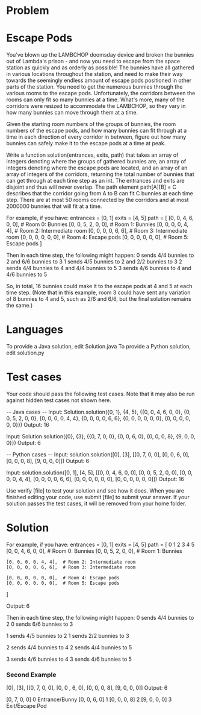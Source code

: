 # Problem

Escape Pods
===========

You've blown up the LAMBCHOP doomsday device and broken the bunnies out of Lambda's prison - and now you need to escape from the space station as quickly and as orderly as possible! The bunnies have all gathered in various locations throughout the station, and need to make their way towards the seemingly endless amount of escape pods positioned in other parts of the station. You need to get the numerous bunnies through the various rooms to the escape pods. Unfortunately, the corridors between the rooms can only fit so many bunnies at a time. What's more, many of the corridors were resized to accommodate the LAMBCHOP, so they vary in how many bunnies can move through them at a time. 

Given the starting room numbers of the groups of bunnies, the room numbers of the escape pods, and how many bunnies can fit through at a time in each direction of every corridor in between, figure out how many bunnies can safely make it to the escape pods at a time at peak.

Write a function solution(entrances, exits, path) that takes an array of integers denoting where the groups of gathered bunnies are, an array of integers denoting where the escape pods are located, and an array of an array of integers of the corridors, returning the total number of bunnies that can get through at each time step as an int. The entrances and exits are disjoint and thus will never overlap. The path element path[A][B] = C describes that the corridor going from A to B can fit C bunnies at each time step.  There are at most 50 rooms connected by the corridors and at most 2000000 bunnies that will fit at a time.

For example, if you have:
entrances = [0, 1]
exits = [4, 5]
path = [
  [0, 0, 4, 6, 0, 0],  # Room 0: Bunnies
  [0, 0, 5, 2, 0, 0],  # Room 1: Bunnies
  [0, 0, 0, 0, 4, 4],  # Room 2: Intermediate room
  [0, 0, 0, 0, 6, 6],  # Room 3: Intermediate room
  [0, 0, 0, 0, 0, 0],  # Room 4: Escape pods
  [0, 0, 0, 0, 0, 0],  # Room 5: Escape pods
]

Then in each time step, the following might happen:
0 sends 4/4 bunnies to 2 and 6/6 bunnies to 3
1 sends 4/5 bunnies to 2 and 2/2 bunnies to 3
2 sends 4/4 bunnies to 4 and 4/4 bunnies to 5
3 sends 4/6 bunnies to 4 and 4/6 bunnies to 5

So, in total, 16 bunnies could make it to the escape pods at 4 and 5 at each time step.  (Note that in this example, room 3 could have sent any variation of 8 bunnies to 4 and 5, such as 2/6 and 6/6, but the final solution remains the same.)

Languages
=========

To provide a Java solution, edit Solution.java
To provide a Python solution, edit solution.py

Test cases
==========
Your code should pass the following test cases.
Note that it may also be run against hidden test cases not shown here.

-- Java cases --
Input:
Solution.solution({0, 1}, {4, 5}, {{0, 0, 4, 6, 0, 0}, {0, 0, 5, 2, 0, 0}, {0, 0, 0, 0, 4, 4}, {0, 0, 0, 0, 6, 6}, {0, 0, 0, 0, 0, 0}, {0, 0, 0, 0, 0, 0}})
Output:
    16

Input:
Solution.solution({0}, {3}, {{0, 7, 0, 0}, {0, 0, 6, 0}, {0, 0, 0, 8}, {9, 0, 0, 0}})
Output:
    6

-- Python cases --
Input:
solution.solution([0], [3], [[0, 7, 0, 0], [0, 0, 6, 0], [0, 0, 0, 8], [9, 0, 0, 0]])
Output:
    6

Input:
solution.solution([0, 1], [4, 5], [[0, 0, 4, 6, 0, 0], [0, 0, 5, 2, 0, 0], [0, 0, 0, 0, 4, 4], [0, 0, 0, 0, 6, 6], [0, 0, 0, 0, 0, 0], [0, 0, 0, 0, 0, 0]])
Output:
    16

Use verify [file] to test your solution and see how it does. When you are finished editing your code, use submit [file] to submit your answer. If your solution passes the test cases, it will be removed from your home folder.


# Solution

For example, if you have:
entrances = [0, 1]
exits = [4, 5]
path = [
     0  1  2  3  4  5
    [0, 0, 4, 6, 0, 0],  # Room 0: Bunnies
    [0, 0, 5, 2, 0, 0],  # Room 1: Bunnies

    [0, 0, 0, 0, 4, 4],  # Room 2: Intermediate room
    [0, 0, 0, 0, 6, 6],  # Room 3: Intermediate room
    
    [0, 0, 0, 0, 0, 0],  # Room 4: Escape pods
    [0, 0, 0, 0, 0, 0],  # Room 5: Escape pods
]

Output: 6

Then in each time step, the following might happen:
0 sends 4/4 bunnies to 2 
0 sends 6/6 bunnies to 3

1 sends 4/5 bunnies to 2 
1 sends 2/2 bunnies to 3

2 sends 4/4 bunnies to 4 
2 sends 4/4 bunnies to 5

3 sends 4/6 bunnies to 4 
3 sends 4/6 bunnies to 5



### Second Example

[0], [3], [[0, 7, 0, 0], [0, 0  , 6, 0], [0, 0, 0, 8], [9, 0, 0, 0]]
Output: 6

[0, 7, 0, 0] 0 Entrance/Bunny
[0, 0, 6, 0] 1
[0, 0, 0, 8] 2
[9, 0, 0, 0] 3 Exit/Escape Pod
